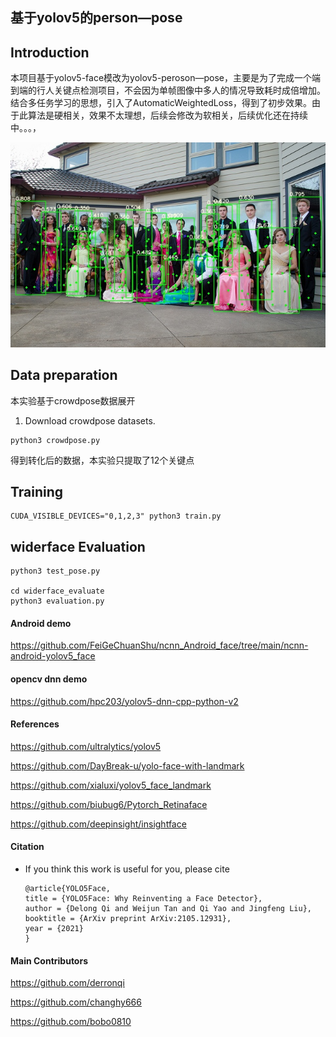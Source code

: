 ## 基于yolov5的person—pose




## Introduction

本项目基于yolov5-face模改为yolov5-peroson—pose，主要是为了完成一个端到端的行人关键点检测项目，不会因为单帧图像中多人的情况导致耗时成倍增加。
结合多任务学习的思想，引入了AutomaticWeightedLoss，得到了初步效果。由于此算法是硬相关，效果不太理想，后续会修改为软相关，后续优化还在持续中。。。，

![](re.jpg)


## Data preparation
本实验基于crowdpose数据展开
1. Download crowdpose datasets.


```shell
python3 crowdpose.py

```
得到转化后的数据，本实验只提取了12个关键点


## Training

```shell
CUDA_VISIBLE_DEVICES="0,1,2,3" python3 train.py 
```



## widerface  Evaluation

```shell
python3 test_pose.py 

cd widerface_evaluate
python3 evaluation.py
```




#### Android demo

https://github.com/FeiGeChuanShu/ncnn_Android_face/tree/main/ncnn-android-yolov5_face

#### opencv dnn demo

https://github.com/hpc203/yolov5-dnn-cpp-python-v2


#### References

https://github.com/ultralytics/yolov5

https://github.com/DayBreak-u/yolo-face-with-landmark

https://github.com/xialuxi/yolov5_face_landmark

https://github.com/biubug6/Pytorch_Retinaface

https://github.com/deepinsight/insightface


#### Citation 
- If you think this work is useful for you, please cite 
 
      @article{YOLO5Face,
      title = {YOLO5Face: Why Reinventing a Face Detector},
      author = {Delong Qi and Weijun Tan and Qi Yao and Jingfeng Liu},
      booktitle = {ArXiv preprint ArXiv:2105.12931},
      year = {2021}
      }

#### Main Contributors
https://github.com/derronqi  

https://github.com/changhy666 

https://github.com/bobo0810 

